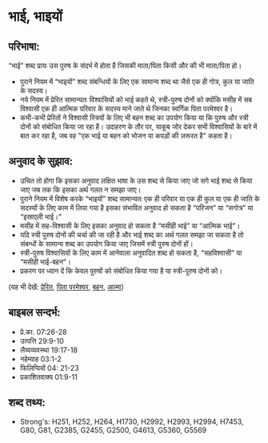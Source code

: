 # भाई, भाइयों #

## परिभाषा: ##

“भाई” शब्द प्रायः उस पुरुष के संदर्भ में होता है जिसकी माता/पिता किसी और की भी माता/पिता हो।

* पुराने नियम में “भाइयों” शब्द संबन्धियों के लिए एक सामान्य शब्द था जैसे एक ही गोत्र, कुल या जाति के सदस्य।
* नये नियम में प्रेरित सामान्यतः विश्वासियों को भाई कहते थे, स्त्री-पुरुष दोनों को क्योंकि मसीह में सब विश्वासी एक ही आत्मिक परिवार के सदस्य माने जाते थे जिनका स्वर्गिक पिता परमेश्वर है।
* कभी-कभी प्रेरितों ने विश्वासी स्त्रियों के लिए भी बहन शब्द का उपयोग किया या कि पुरुष और स्त्री दोनों को संबोधित किया जा रहा है। उदाहरण के तौर पर, याकूब जोर देकर सभी विश्वासियों के बारे में बात कर रहा है, जब वह "एक भाई या बहन को भोजन या कपड़ों की ज़रूरत है" कहता है।

## अनुवाद के सुझाव: ##

* उचित तो होगा कि इसका अनुवाद लक्षित भाषा के उस शब्द से किया जाए जो सगे भाई शब्द से किया जाए जब तक कि इसका अर्थ गलत न समझा जाए।
* पुराने नियम में विशेष करके “भाइयों” शब्द सामान्यतः एक ही परिवार या एक ही कुल या एक ही जाति के सदस्यों के लिए काम में लिया गया है इसका संभावित अनुवाद हो सकता है “परिजन” या “सगोत्र” या “इस्राएली भाई।”
* मसीह में सह-विश्वासी के लिए इसका अनुवाद हो सकता है “मसीही भाई” या “आत्मिक भाई”।
* यदि स्त्री पुरुष दोनों की चर्चा की जा रही है और भाई शब्द का अर्थ गलत समझा जा सकता है तो संबन्धों के सामान्य शब्द का उपयोग किया जाए जिसमें स्त्री पुरुष दोनों हों।
* स्त्री-पुरुष विश्वासियों के लिए काम में आनेवाला अनुवादित शब्द हो सकता है, “सहविश्वासी” या “मसीही भाई-बहन”।
* प्रकरण पर ध्यान दें कि केवल पुरुषों को संबोधित किया गया है या स्त्री-पुरुष दोनों को।

(यह भी देखें: [प्रेरित](../apostle.md), [पिता परमेश्वर](../godthefather.md), [बहन](../sister.md), [आत्मा](../spirit.md))

## बाइबल सन्दर्भ: ##

* प्रे.का. 07:26-28
* उत्पत्ति 29:9-10
* लैव्यव्यवस्था 19:17-18
* नहेम्याह 03:1-2
* फिलिप्पियों 04: 21-23
* प्रकाशितवाक्य 01:9-11

## शब्द तथ्य: ##

* Strong's: H251, H252, H264, H1730, H2992, H2993, H2994, H7453, G80, G81, G2385, G2455, G2500, G4613, G5360, G5569
